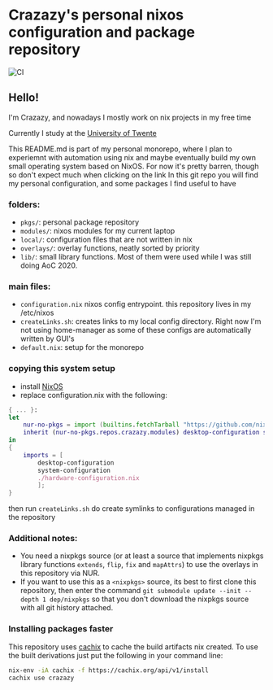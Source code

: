 # Crazazy's personal nixos configuration and package repository

![CI](https://github.com/crazazy/nixos-config/workflows/CI/badge.svg)

## Hello!

I'm Crazazy, and nowadays I mostly work on nix projects in my free time

Currently I study at the [University of Twente](https://utwente.nl)

This README.md is part of my personal monorepo, where I plan to experiemnt with automation using nix and maybe eventually build my own small operating system based on NixOS. For now it's pretty barren, though so don't expect much when clicking on the link
In this git repo you will find my personal configuration, and some packages I find useful to have
 
### folders:

- `pkgs/`: personal package repository
- `modules/`: nixos modules for my current laptop
- `local/`: configuration files that are not written in nix
- `overlays/`: overlay functions, neatly sorted by priority
- `lib/`: small library functions. Most of them were used while I was still doing AoC 2020.

### main files:

- `configuration.nix` nixos config entrypoint. this repository lives in my /etc/nixos
- `createLinks.sh`: creates links to my local config directory. Right now I'm not using home-manager     as some of these configs are automatically written by GUI's
- `default.nix`: setup for the monorepo

### copying this system setup

- install [NixOS](https://nixos.org/nixos/manual/)
- replace configuration.nix with the following:
```nix
{ ... }:
let 
    nur-no-pkgs = import (builtins.fetchTarball "https://github.com/nix-community/NUR/archive/master.tar.gz") {};
    inherit (nur-no-pkgs.repos.crazazy.modules) desktop-configuration system-configuration;
in
{
    imports = [
        desktop-configuration
        system-configuration
        ./hardware-configuration.nix
        ];
}
```

then run `createLinks.sh` do create symlinks to configurations managed in the repository

### Additional notes:

- You need a nixpkgs source (or at least a source that implements nixpkgs library functions `extends`, `flip`, `fix` and `mapAttrs`) to use the overlays in this repository via NUR.
- If you want to use this as a `<nixpkgs>` source, its best to first clone this repository, then enter the command `git submodule update --init --depth 1 dep/nixpkgs` so that you don't download the nixpkgs source with all git history attached.

### Installing packages faster

This repository uses [cachix](https://cachix.org) to cache the build artifacts nix created. To use the built derivations just put the following in your command line:
```sh
nix-env -iA cachix -f https://cachix.org/api/v1/install
cachix use crazazy
```


